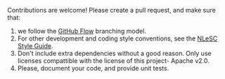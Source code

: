 
Contributions are welcome!
Please create a pull request, and make sure that:

1. we follow the [GitHub Flow](https://guides.github.com/introduction/flow/) branching model.
2. For other development and coding style conventions, see the [NLeSC Style Guide](https://nlesc.gitbooks.io/guide/content/).
4. Don't include extra dependencies without a good reason. Only use licenses compattible with the license of this project- Apache v2.0.
5. Please, document your code, and provide unit tests.
